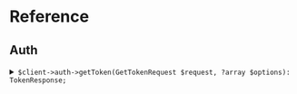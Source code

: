 # Reference
## Auth
<details><summary><code>$client->auth->getToken(GetTokenRequest $request, ?array $options): TokenResponse;</code></summary>
<dl>
<dd>

#### 🔌 Usage

<dl>
<dd>

<dl>
<dd>

```php
$client->auth->getToken(GetTokenRequest $request, ?array $options): TokenResponse;
```
</dd>
</dl>
</dd>
</dl>


</dd>
</dl>
</details>
